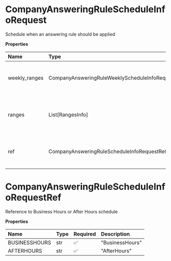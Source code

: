 # CompanyAnsweringRuleScheduleInfoRequest

Schedule when an answering rule should be applied

**Properties**

| Name          | Type                                          | Required | Description                                                          |
| :------------ | :-------------------------------------------- | :------- | :------------------------------------------------------------------- |
| weekly_ranges | CompanyAnsweringRuleWeeklyScheduleInfoRequest | ❌       | Weekly schedule. If specified, ranges cannot be specified            |
| ranges        | List[RangesInfo]                              | ❌       | Specific data ranges. If specified, weeklyRanges cannot be specified |
| ref           | CompanyAnsweringRuleScheduleInfoRequestRef    | ❌       | Reference to Business Hours or After Hours schedule                  |

# CompanyAnsweringRuleScheduleInfoRequestRef

Reference to Business Hours or After Hours schedule

**Properties**

| Name          | Type | Required | Description     |
| :------------ | :--- | :------- | :-------------- |
| BUSINESSHOURS | str  | ✅       | "BusinessHours" |
| AFTERHOURS    | str  | ✅       | "AfterHours"    |

<!-- This file was generated by liblab | https://liblab.com/ -->
